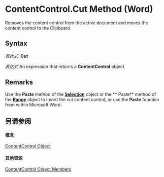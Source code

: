 
# ContentControl.Cut Method (Word)

Removes the content control from the active document and moves the content control to the Clipboard.


## Syntax

 _表达式_. **Cut**

 _表达式_ An expression that returns a **ContentControl** object.


## Remarks

Use the  **Paste** method of the **[Selection](7b574a91-c33e-ecfd-6783-6b7528b2ed8f.md)** object or the ** Paste** method of the **[Range](15a7a1c4-5f3f-5b6e-60e9-29688de3f274.md)** object to insert the cut content control, or use the **Paste** function from within Microsoft Word.


## 另请参阅


#### 概念


[ContentControl Object](783dec26-9b63-11f8-6187-985f9c815f27.md)
#### 其他资源


[ContentControl Object Members](http://msdn.microsoft.com/library/d5aa195c-8d7a-0bad-09fa-6f1bfc9828cc%28Office.15%29.aspx)